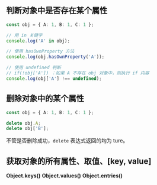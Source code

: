 ## 判断对象中是否存在某个属性
```ts
const obj = { A: 1, B: 1, C: 1 };

// 用 in 关键字
console.log('A' in obj);

// 使用 hasOwnProperty 方法
console.log(obj.hasOwnProperty('A'));

// 使用 undefined 判断
// if(!obj['A']) ：如果 A 不存在 obj 对象中，则执行 if 内容
console.log(obj['A'] !== undefined);
```

## 删除对象中的某个属性
```ts
const obj = { A: 1, B: 1, C: 1 };

delete obj.A;
delete obj['B'];
```
不管是否删除成功，`delete` 表达式返回的均为 ture。

## 获取对象的所有属性、取值、[key, value]
**Object.keys()**
**Object.values()**
**Object.entries()**